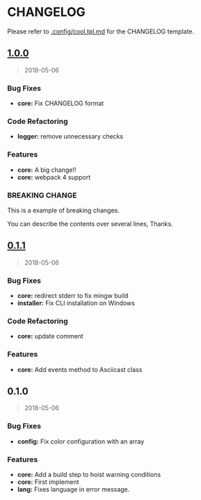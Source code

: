 # CHANGELOG

Please refer to [.config/cool.tpl.md](./.chglog/cool.tpl.md) for the CHANGELOG template.



<a name="1.0.0"></a>
## [1.0.0](https://github.com/git-chglog/example-type-scope-subject/compare/0.1.1...1.0.0)

> 2018-05-06

### Bug Fixes

* **core:** Fix CHANGELOG format

### Code Refactoring

* **logger:** remove unnecessary checks

### Features

* **core:** A big change!!
* **core:** webpack 4 support

### BREAKING CHANGE


This is a example of breaking changes.

You can describe the contents over several lines, Thanks.


<a name="0.1.1"></a>
## [0.1.1](https://github.com/git-chglog/example-type-scope-subject/compare/0.1.0...0.1.1)

> 2018-05-06

### Bug Fixes

* **core:** redirect stderr to fix mingw build
* **installer:** Fix CLI installation on Windows

### Code Refactoring

* **core:** update comment

### Features

* **core:** Add events method to Asciicast class


<a name="0.1.0"></a>
## 0.1.0

> 2018-05-06

### Bug Fixes

* **config:** Fix color configuration with an array

### Features

* **core:** Add a build step to hoist warning conditions
* **core:** First implement
* **lang:** Fixes language in error message.

